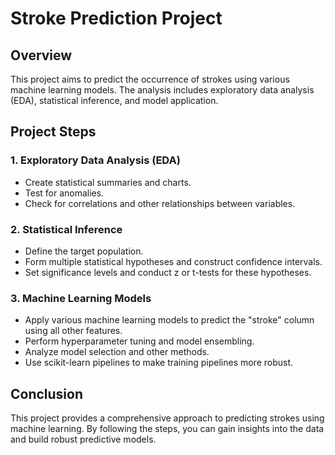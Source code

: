 # Stroke Prediction Project

## Overview
This project aims to predict the occurrence of strokes using various machine learning models. The analysis includes exploratory data analysis (EDA), statistical inference, and model application.

## Project Steps

### 1. Exploratory Data Analysis (EDA)
- Create statistical summaries and charts.
- Test for anomalies.
- Check for correlations and other relationships between variables.

### 2. Statistical Inference
- Define the target population.
- Form multiple statistical hypotheses and construct confidence intervals.
- Set significance levels and conduct z or t-tests for these hypotheses.

### 3. Machine Learning Models
- Apply various machine learning models to predict the "stroke" column using all other features.
- Perform hyperparameter tuning and model ensembling.
- Analyze model selection and other methods.
- Use scikit-learn pipelines to make training pipelines more robust.

## Conclusion
This project provides a comprehensive approach to predicting strokes using machine learning. By following the steps, you can gain insights into the data and build robust predictive models.

